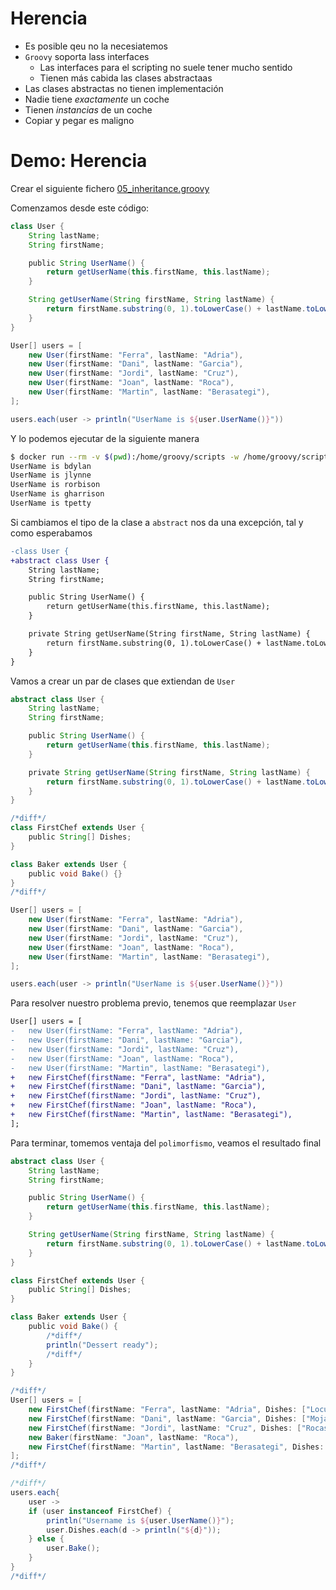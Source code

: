 # Herencia

* Es posible qeu no la necesiatemos
* `Groovy` soporta lass interfaces
    - Las interfaces para el scripting no suele tener mucho sentido
    - Tienen más cabida las clases abstractaas
* Las clases abstractas no tienen implementación 
* Nadie tiene _exactamente_ un coche
* Tienen _instancias_ de un coche 
* Copiar y pegar es maligno


# Demo: Herencia

Crear el siguiente fichero [05_inheritance.groovy](playground/05_inheritance.groovy)

Comenzamos desde este código:

```groovy
class User {
    String lastName;
    String firstName;

    public String UserName() {
        return getUserName(this.firstName, this.lastName);
    }

    String getUserName(String firstName, String lastName) {
        return firstName.substring(0, 1).toLowerCase() + lastName.toLowerCase();
    }
}

User[] users = [
    new User(firstName: "Ferra", lastName: "Adria"),
    new User(firstName: "Dani", lastName: "Garcia"),
    new User(firstName: "Jordi", lastName: "Cruz"),
    new User(firstName: "Joan", lastName: "Roca"),
    new User(firstName: "Martin", lastName: "Berasategi"),
];

users.each(user -> println("UserName is ${user.UserName()}"))

```

Y lo podemos ejecutar de la siguiente manera

```bash
$ docker run --rm -v $(pwd):/home/groovy/scripts -w /home/groovy/scripts groovy:latest groovy 05_inheritance.groovy 
UserName is bdylan
UserName is jlynne
UserName is rorbison
UserName is gharrison
UserName is tpetty
```

Si cambiamos el tipo de la clase a `abstract` nos da una excepción, tal y como esperabamos

```diff
-class User {
+abstract class User {
    String lastName;
    String firstName;

    public String UserName() {
        return getUserName(this.firstName, this.lastName);
    }

    private String getUserName(String firstName, String lastName) {
        return firstName.substring(0, 1).toLowerCase() + lastName.toLowerCase();
    }
}
```

Vamos a crear un par de clases que extiendan de `User`

```groovy
abstract class User {
    String lastName;
    String firstName;

    public String UserName() {
        return getUserName(this.firstName, this.lastName);
    }

    private String getUserName(String firstName, String lastName) {
        return firstName.substring(0, 1).toLowerCase() + lastName.toLowerCase();
    }
}

/*diff*/
class FirstChef extends User {
    public String[] Dishes;
}

class Baker extends User {
    public void Bake() {}
}
/*diff*/

User[] users = [
    new User(firstName: "Ferra", lastName: "Adria"),
    new User(firstName: "Dani", lastName: "Garcia"),
    new User(firstName: "Jordi", lastName: "Cruz"),
    new User(firstName: "Joan", lastName: "Roca"),
    new User(firstName: "Martin", lastName: "Berasategi"),
];

users.each(user -> println("UserName is ${user.UserName()}"))

```

Para resolver nuestro problema previo, tenemos que reemplazar `User`

```diff
User[] users = [
-   new User(firstName: "Ferra", lastName: "Adria"),
-   new User(firstName: "Dani", lastName: "Garcia"),
-   new User(firstName: "Jordi", lastName: "Cruz"),
-   new User(firstName: "Joan", lastName: "Roca"),
-   new User(firstName: "Martin", lastName: "Berasategi"),
+   new FirstChef(firstName: "Ferra", lastName: "Adria"),
+   new FirstChef(firstName: "Dani", lastName: "Garcia"),
+   new FirstChef(firstName: "Jordi", lastName: "Cruz"),
+   new FirstChef(firstName: "Joan", lastName: "Roca"),
+   new FirstChef(firstName: "Martin", lastName: "Berasategi"),
];
```

Para terminar, tomemos ventaja del `polimorfismo`, veamos el resultado final

```groovy
abstract class User {
    String lastName;
    String firstName;

    public String UserName() {
        return getUserName(this.firstName, this.lastName);
    }

    String getUserName(String firstName, String lastName) {
        return firstName.substring(0, 1).toLowerCase() + lastName.toLowerCase();
    }
}

class FirstChef extends User {
    public String[] Dishes;
}

class Baker extends User {
    public void Bake() {
        /*diff*/
        println("Dessert ready");
        /*diff*/
    }
}

/*diff*/
User[] users = [
    new FirstChef(firstName: "Ferra", lastName: "Adria", Dishes: ["Locura"]),
    new FirstChef(firstName: "Dani", lastName: "Garcia", Dishes: ["Mojama"]),
    new FirstChef(firstName: "Jordi", lastName: "Cruz", Dishes: ["Rocas de Mar"]),
    new Baker(firstName: "Joan", lastName: "Roca"),
    new FirstChef(firstName: "Martin", lastName: "Berasategi", Dishes: ["Torrija"]),
];
/*diff*/

/*diff*/
users.each{
    user ->
    if (user instanceof FirstChef) {
        println("Username is ${user.UserName()}");
        user.Dishes.each(d -> println("${d}"));
    } else {
        user.Bake();
    }
}
/*diff*/

```